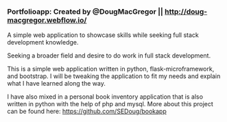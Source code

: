 ### Portfolioapp: Created by @DougMacGregor || http://doug-macgregor.webflow.io/ <br>

A simple web application to showcase skills while seeking full stack development knowledge.

Seeking a broader field and desire to do work in full stack development.

This is a simple web application written in python, flask-microframework, and bootstrap. I will be tweaking the application to fit my needs and explain what I have learned along the way.

I have also mixed in a personal book inventory application that is also written in python with the help of php and mysql.  More about this project can be found here:  https://github.com/SEDoug/bookapp

